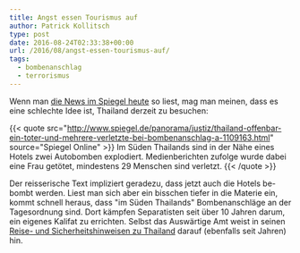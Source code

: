 ```yaml
---
title: Angst essen Tourismus auf
author: Patrick Kollitsch
type: post
date: 2016-08-24T02:33:38+00:00
url: /2016/08/angst-essen-tourismus-auf/
tags:
  - bombenanschlag
  - terrorismus
---
```


Wenn man [die News im Spiegel heute][1] so liest, mag man meinen, dass es eine schlechte Idee ist, Thailand derzeit zu besuchen: 

{{< quote src="http://www.spiegel.de/panorama/justiz/thailand-offenbar-ein-toter-und-mehrere-verletzte-bei-bombenanschlag-a-1109163.html" source="Spiegel Online" >}}
Im Süden Thailands sind in der Nähe eines Hotels zwei Autobomben explodiert. Medienberichten zufolge wurde dabei eine Frau getötet, mindestens 29 Menschen sind verletzt.
{{< /quote >}}

Der reisserische Text impliziert geradezu, dass jetzt auch die Hotels be-bombt werden. Liest man sich aber ein bisschen tiefer in die Materie ein, kommt schnell heraus, dass "im Süden Thailands" Bombenanschläge an der Tagesordnung sind. Dort kämpfen Separatisten seit über 10 Jahren darum, ein eigenes Kalifat zu errichten. Selbst das Auswärtige Amt weist in seinen [Reise- und Sicherheitshinweisen zu Thailand][1] darauf (ebenfalls seit Jahren) hin.

[1]: https://www.auswaertiges-amt.de/DE/Laenderinformationen/00-SiHi/ThailandSicherheit.html

